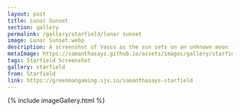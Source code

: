 ```yaml
---
layout: post
title: Lunar Sunset
section: gallery
permalink: /gallery/starfield/lunar sunset
image: Lunar Sunset.webp
description: A screenshot of Vasco as the sun sets on an unknown moon from Starfield, taken by Samantha Says.
metaImage: https://samanthasays.github.io/assets/images/gallery/starfield/Lunar Sunset.webp
tags: Starfield Screenshot
gallery: starfield
from: Starfield
link: https://greenmangaming.sjv.io/samanthasays-starfield
---
```

{% include imageGallery.html %}